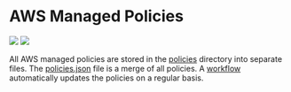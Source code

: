 # AWS Managed Policies

![](https://shields.io/date/1734936251.svg?label=last%20run)
![](https://shields.io/date/1734936251.svg?label=last%20updated)

All AWS managed policies are stored in the [policies](policies) directory into
separate files. The [policies.json](policies/policies.json) file is a merge of
all policies. A [workflow](.github/workflows/list-policies.yaml) automatically
updates the policies on a regular basis.
